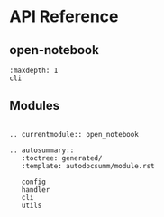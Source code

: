 # API Reference

## open-notebook

```{toctree}
:maxdepth: 1
cli

```

## Modules

```{eval-rst}

.. currentmodule:: open_notebook

.. autosummary::
   :toctree: generated/
   :template: autodocsumm/module.rst

   config
   handler
   cli
   utils
```
